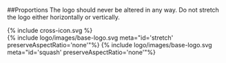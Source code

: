 <section id="logo-page-proportions">
</section>

##Proportions
The logo should never be altered in any way. Do not stretch the logo either horizontally or vertically.

<div class="red-cross-spacing">
{% include cross-icon.svg %}
</div>

<div>
{% include logo/images/base-logo.svg meta="id='stretch' preserveAspectRatio='none'"%}
{% include logo/images/base-logo.svg meta="id='squash' preserveAspectRatio='none'"%}
</div>
